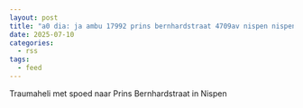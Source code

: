 ```yaml
---
layout: post
title: "a0 dia: ja ambu 17992 prins bernhardstraat 4709av nispen nispen bon 102212"
date: 2025-07-10
categories: 
  - rss
tags: 
  - feed
---
```


Traumaheli met spoed naar Prins Bernhardstraat in Nispen
